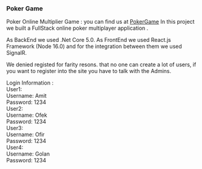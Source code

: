 ### Poker Game

Poker Online Multiplier Game : you can find us at [PokerGame](https://pokerfront.azurewebsites.net)
In this project we built a FullStack online poker multiplayer application .

As BackEnd we used .Net Core 5.0.
As FrontEnd we used React.js Framework (Node 16.0)
and for the integration between them we used SignalR.

We denied registed for farity resons. that no one can create a lot of users, if you want to register into the site you have to talk with the Admins.

Login Information :\
User1:\
  Username: Amit \
  Password: 1234 \
User2:\
  Username: Ofek\
  Password: 1234\
User3:\
  Username: Ofir\
  Password: 1234\
User4:\
  Username: Golan\
  Password: 1234



